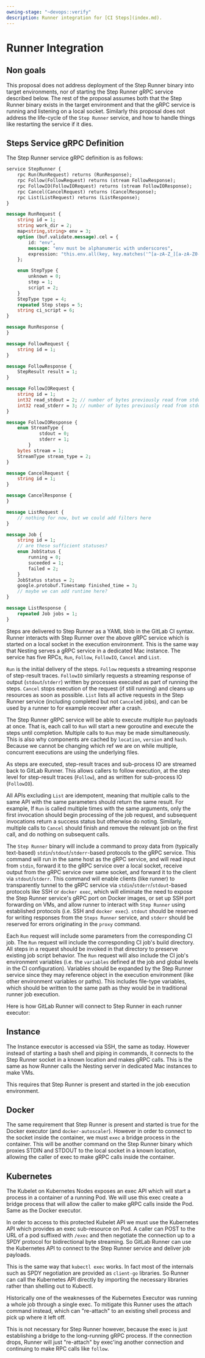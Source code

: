 ```yaml
---
owning-stage: "~devops::verify"
description: Runner integration for [CI Steps](index.md).
---
```


# Runner Integration

## Non goals

This proposal does not address deployment of the Step Runner binary into
target environments, nor of starting the Step Runner gRPC service
described below. The rest of the proposal assumes both that the Step
Runner binary exists in the target environment and that the gRPC service
is running and listening on a local socket. Similarly this proposal does
not address the life-cycle of the `Step Runner` service, and how to handle
things like restarting the service if it dies.

## Steps Service gRPC Definition

The Step Runner service gRPC definition is as follows:

```proto
service StepRunner {
    rpc Run(RunRequest) returns (RunResponse);
    rpc Follow(FollowRequest) returns (stream FollowResponse);
    rpc FollowIO(FollowIORequest) returns (stream FollowIOResponse);
    rpc Cancel(CancelRequest) returns (CancelResponse);
    rpc List(ListRequest) returns (ListResponse);
}

message RunRequest {
    string id = 1;
    string work_dir = 2;
    map<string,string> env = 3;
    option (buf.validate.message).cel = {
        id: "env",
        message: "env must be alphanumeric with underscores",
        expression: "this.env.all(key, key.matches('^[a-zA-Z_][a-zA-Z0-9_]*$'))",
    };

    enum StepType {
        unknown = 0;
        step = 1;
        script = 2;
    }
    StepType type = 4;
    repeated Step steps = 5;
    string ci_script = 6;
}

message RunResponse {
}

message FollowRequest {
    string id = 1;
}

message FollowResponse {
    StepResult result = 1;
}

message FollowIORequest {
    string id = 1;
    int32 read_stdout = 2; // number of bytes previously read from stdout. i.e. offset into buffered stdout.
    int32 read_stderr = 3; // number of bytes previously read from stderr. i.e. offset into buffered stderr.
}

message FollowIOResponse {
    enum StreamType {
            stdout = 0;
            stderr = 1;
        }
    bytes stream = 1;
    StreamType stream_type = 2;
}

message CancelRequest {
    string id = 1;
}

message CancelResponse {
}

message ListRequest {
    // nothing for now, but we could add filters here
}

message Job {
    string id = 1;
    // are these sufficient statuses?
    enum JobStatus {
        running = 0;
        suceeded = 1;
        failed = 2;
    }
    JobStatus status = 2;
    google.protobuf.Timestamp finished_time = 3;
    // maybe we can add runtime here?
}

message ListResponse {
    repeated Job jobs = 1;
}
```

Steps are delivered to Step Runner as a YAML blob in the GitLab CI syntax.
Runner interacts with Step Runner over the above gRPC service which is
started on a local socket in the execution environment. This is the same
way that Nesting serves a gRPC service in a dedicated Mac instance. The
service has five RPCs, `Run`, `Follow`, `FollowIO`, `Cancel` and `List`.

`Run` is the initial delivery of the steps. `Follow` requests a streaming
response of step-result traces. `FollowIO` similarly requests a streaming
response of output (`stdout`/`stderr`) written by processes executed as
part of running the steps. `Cancel` stops execution of the request (if
still running) and cleans up resources as soon as possible. `List` lists
all active requests in the Step Runner service (including completed but
not `Cancel`ed jobs), and can be used by a runner to for example recover
after a crash.

The Step Runner gRPC service will be able to execute multiple `Run`
payloads at once. That is, each call to `Run` will start a new goroutine
and execute the steps until completion. Multiple calls to `Run` may be
made simultaneously. This is also why components are cached by `location`,
`version` and `hash`. Because we cannot be changing which ref we are on
while multiple, concurrent executions are using the underlying files.

As steps are executed, step-result traces and sub-process IO are streamed
back to GitLab Runner. This allows callers to follow execution, at the
step level for step-result traces (`Follow`), and as written for
sub-process IO (`FollowIO`).

All APIs excluding `List` are idempotent, meaning that multiple calls to
the same API with the same parameters should return the same result. For
example, If `Run` is called multiple times with the same arguments, only
the first invocation should begin processing of the job request, and
subsequent invocations return a success status but otherwise do noting.
Similarly, multiple calls to `Cancel` should finish and remove the
relevant job on the first call, and do nothing on subsequent calls.

The `Step Runner` binary will include a command to proxy data from
(typically text-based) `stdin`/`stdout`/`stderr`-based protocols to the
gRPC service. This command will run in the same host as the gRPC service,
and will read input from `stdin`, forward it to the gRPC service over a
local socket, receive output from the gRPC service over same socket, and
forward it to the client via `stdout`/`stderr`. This command will enable
clients (like runner) to transparently tunnel to the gRPC service via
`stdin`/`stderr`/`stdout`-based protocols like SSH or `docker exec`, which
will eliminate the need to expose the Step Runner service's gRPC port on
Docker images, or set up SSH port forwarding on VMs, and allow runner to
interact with `Step Runner` using established protocols (i.e. SSH and
`docker exec`). `stdout` should be reserved for writing responses from the
`Steps Runner` service, and `stderr` should be reserved for errors
originating in the `proxy` command.

Each `Run` request will include some parameters from the corresponding CI
job. The `Run` request will include the corresponding CI job's build
directory. All steps in a request should be invoked in that directory to
preserve existing job script behavior. The `Run` request will also
include the CI job's environment variables (i.e. the `variables` defined
at the job and global levels in the CI configuration). Variables should be
expanded by the Step Runner service since they may reference object in the
execution environment (like other environment variables or paths). This
includes file-type variables, which should be written to the same path as
they would be in traditional runner job execution.

Here is how GitLab Runner will connect to Step Runner in each runner
executor:

## Instance

The Instance executor is accessed via SSH, the same as today. However
instead of starting a bash shell and piping in commands, it connects
to the Step Runner socket in a known location and makes gRPC
calls. This is the same as how Runner calls the Nesting server in
dedicated Mac instances to make VMs.

This requires that Step Runner is present and started in the job
execution environment.

## Docker

The same requirement that Step Runner is present and started is true
for the Docker executor (and `docker-autoscaler`). However in order to
connect to the socket inside the container, we must `exec` a bridge
process in the container. This will be another command on the Step
Runner binary which proxies STDIN and STDOUT to the local socket in a
known location, allowing the caller of exec to make gRPC calls inside
the container.

## Kubernetes

The Kubelet on Kubernetes Nodes exposes an exec API which will start a
process in a container of a running Pod. We will use this exec create
a bridge process that will allow the caller to make gRPC calls inside
the Pod. Same as the Docker executor.

In order to access to this protected Kubelet API we must use the
Kubernetes API which provides an exec sub-resource on Pod. A caller
can POST to the URL of a pod suffixed with `/exec` and then negotiate
the connection up to a SPDY protocol for bidirectional byte
streaming. So GitLab Runner can use the Kubernetes API to connect to
the Step Runner service and deliver job payloads.

This is the same way that `kubectl exec` works. In fact most of the
internals such as SPDY negotiation are provided as `client-go`
libraries. So Runner can call the Kubernetes API directly by
importing the necessary libraries rather than shelling out to
Kubectl.

Historically one of the weaknesses of the Kubernetes Executor was
running a whole job through a single exec. To mitigate this Runner
uses the attach command instead, which can "re-attach" to an existing
shell process and pick up where it left off.

This is not necessary for Step Runner however, because the exec is
just establishing a bridge to the long-running gRPC process. If the
connection drops, Runner will just "re-attach" by exec'ing another
connection and continuing to make RPC calls like `follow`.
